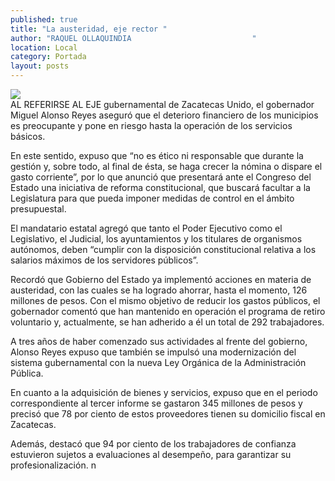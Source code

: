 ```yaml
---
published: true
title: "La austeridad, eje rector "
author: "RAQUEL OLLAQUINDIA                           "
location: Local
category: Portada
layout: posts
---
```


![](http://i.imgur.com/kZcJ0tjm.jpg)                  
AL REFERIRSE AL EJE gubernamental de Zacatecas Unido, el gobernador Miguel Alonso Reyes aseguró que el deterioro financiero de los municipios es preocupante y pone en riesgo hasta la operación de los servicios básicos.

En este sentido, expuso que “no es ético ni responsable que durante la gestión y, sobre todo, al final de ésta, se haga crecer la nómina o dispare el gasto corriente”, por lo que anunció que presentará ante el Congreso del Estado una iniciativa de reforma constitucional, que buscará facultar a la Legislatura para que pueda imponer medidas de control en el ámbito presupuestal.

El mandatario estatal agregó que tanto el Poder Ejecutivo como el Legislativo, el Judicial, los ayuntamientos y los titulares de organismos autónomos, deben “cumplir con la disposición constitucional relativa a los salarios máximos de los servidores públicos”.

Recordó que Gobierno del Estado ya implementó acciones en materia de austeridad, con las cuales se ha logrado ahorrar, hasta el momento, 126 millones de pesos.
Con el mismo objetivo de reducir los gastos públicos, el gobernador comentó que han mantenido en operación el programa de retiro voluntario y, actualmente, se han adherido a él un total de 292 trabajadores.

A tres años de haber comenzado sus actividades al frente del gobierno, Alonso Reyes expuso que también se impulsó una modernización del sistema gubernamental con la nueva Ley Orgánica de la Administración Pública.

En cuanto a la adquisición de bienes y servicios, expuso que en el periodo correspondiente al tercer informe se gastaron 345 millones de pesos y precisó que 78 por ciento de estos proveedores tienen su domicilio fiscal en Zacatecas.

Además, destacó que 94 por ciento de los trabajadores de confianza estuvieron sujetos a evaluaciones al desempeño, para garantizar su profesionalización. n
